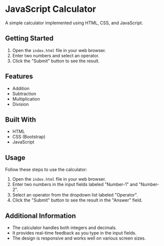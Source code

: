 # JavaScript Calculator

A simple calculator implemented using HTML, CSS, and JavaScript.

## Getting Started

1. Open the `index.html` file in your web browser.
2. Enter two numbers and select an operator.
3. Click the "Submit" button to see the result.

## Features

- Addition
- Subtraction
- Multiplication
- Division
  
## Built With

- HTML
- CSS (Bootstrap)
- JavaScript

## Usage

Follow these steps to use the calculator:

1. Open the `index.html` file in your web browser.
2. Enter two numbers in the input fields labeled "Number-1" and "Number-2".
3. Select an operator from the dropdown list labeled "Operator".
4. Click the "Submit" button to see the result in the "Answer" field.

## Additional Information

- The calculator handles both integers and decimals.
- It provides real-time feedback as you type in the input fields.
- The design is responsive and works well on various screen sizes.

